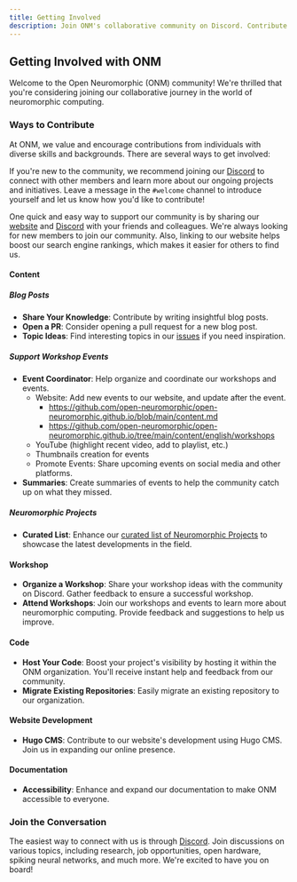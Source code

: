 ```yaml
---
title: Getting Involved
description: Join ONM's collaborative community on Discord. Contribute open source code, write blog posts, and boost visibility for your projects in neuromorphic computing.
---
```


## Getting Involved with ONM

Welcome to the Open Neuromorphic (ONM) community! We're thrilled that you're considering joining our collaborative journey in the world of neuromorphic computing.

### Ways to Contribute

At ONM, we value and encourage contributions from individuals with diverse skills and backgrounds. There are several ways to get involved:

If you're new to the community, we recommend joining our [Discord](https://discord.gg/C9bzWgNmqk) to connect with other members and learn more about our ongoing projects and initiatives. Leave a message in the `#welcome` channel to introduce yourself and let us know how you'd like to contribute!

One quick and easy way to support our community is by sharing our [website](https://open-neuromorphic.org/) and [Discord](https://discord.gg/C9bzWgNmqk) with your friends and colleagues. We're always looking for new members to join our community. Also, linking to our website helps boost our search engine rankings, which makes it easier for others to find us.

#### Content

##### Blog Posts

- **Share Your Knowledge**: Contribute by writing insightful blog posts.
- **Open a PR**: Consider opening a pull request for a new blog post.
- **Topic Ideas**: Find interesting topics in our [issues](https://github.com/open-neuromorphic/open-neuromorphic.github.io/issues) if you need inspiration.

##### Support Workshop Events

- **Event Coordinator**: Help organize and coordinate our workshops and events.
  - Website: Add new events to our website, and update after the event.
    - https://github.com/open-neuromorphic/open-neuromorphic.github.io/blob/main/content.md
    - https://github.com/open-neuromorphic/open-neuromorphic.github.io/tree/main/content/english/workshops
  - YouTube (highlight recent video, add to playlist, etc.)
  - Thumbnails creation for events
  - Promote Events: Share upcoming events on social media and other platforms.
- **Summaries**: Create summaries of events to help the community catch up on what they missed.


##### Neuromorphic Projects

- **Curated List**: Enhance our [curated list of Neuromorphic Projects](/neuromorphic-computing/hardware/) to  showcase the latest developments in the field.

#### Workshop

- **Organize a Workshop**: Share your workshop ideas with the community on Discord. Gather feedback to ensure a successful workshop.
- **Attend Workshops**: Join our workshops and events to learn more about neuromorphic computing. Provide feedback and suggestions to help us improve.

#### Code

- **Host Your Code**: Boost your project's visibility by hosting it within the ONM organization. You'll receive instant help and feedback from our community.
- **Migrate Existing Repositories**: Easily migrate an existing repository to our organization.

#### Website Development

- **Hugo CMS**: Contribute to our website's development using Hugo CMS. Join us in expanding our online presence.

#### Documentation

- **Accessibility**: Enhance and expand our documentation to make ONM accessible to everyone.

### Join the Conversation

The easiest way to connect with us is through [Discord](https://discord.gg/C9bzWgNmqk). Join discussions on various topics, including research, job opportunities, open hardware, spiking neural networks, and much more. We're excited to have you on board!
